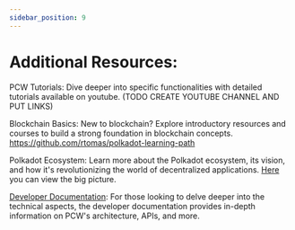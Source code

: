 ```yaml
---
sidebar_position: 9 
---
```


# Additional Resources:

PCW Tutorials: Dive deeper into specific functionalities with detailed tutorials available on youtube. (TODO CREATE YOUTUBE CHANNEL AND PUT LINKS)

Blockchain Basics: New to blockchain? Explore introductory resources and courses to build a strong foundation in blockchain concepts. https://github.com/rtomas/polkadot-learning-path

Polkadot Ecosystem: Learn more about the Polkadot ecosystem, its vision, and how it's revolutionizing the world of decentralized applications. [Here](https://assets.polkadot.network/Polkadot-lightpaper.pdf) you can view the big picture.

[Developer Documentation](https://github.com/protofire/polkadot-contract-wizard): For those looking to delve deeper into the technical aspects, the developer documentation provides in-depth information on PCW's architecture, APIs, and more.
